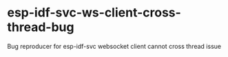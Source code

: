 # esp-idf-svc-ws-client-cross-thread-bug
Bug reproducer for esp-idf-svc websocket client cannot cross thread issue
